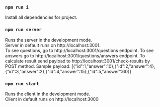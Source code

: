 ### `npm run i`

Install all dependencies for project.

### `npm run server`

Runs the server in the development mode. \
Server in default runs on http://localhost:3001. \
To see questions, go to http://localhost:3001/questions endpoint.
To see answers go to http://localhost:3001/questions/answers endpoint.
To calculate result send payload to http://localhost:3001/check-results by POST method. Sample payload:
[{"id":1,"answer":10},{"id":2,"answer":4},{"id":3,"answer":2},{"id":4,"answer":15},{"id":5,"answer":60}]

### `npm run start`

Runs the client in the development mode.\
Client in default runs on http://localhost:3000
